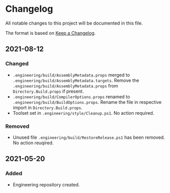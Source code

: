 # Changelog

All notable changes to this project will be documented in this file.

The format is based on [Keep a Changelog](https://keepachangelog.com/en/1.0.0/).

## 2021-08-12
### Changed
- `.engineering/build/AssemblyMetadata.props` merged to `.engineering/build/AssemblyMetadata.targets`. Remove the `.engineering/build/AssemblyMetadata.props` from `Directory.Build.props` if present.
- `.engineering/build/CompilerOptions.props` renamed to `.engineering/build/BuildOptions.props`. Rename the file in respective import in `Directory.Build.props`.
- Toolset set in `.engineering/style/Cleanup.ps1`. No action required.

### Removed
- Unused file `.engineering/build/RestoreRelease.ps1` has been removed. No action reuqired.

## 2021-05-20
### Added
- Engineering repository created.